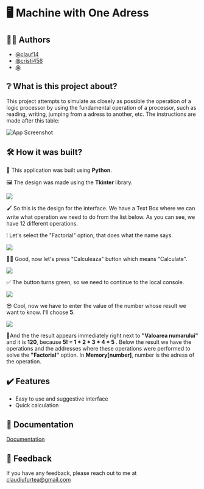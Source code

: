 
# 🖥️ Machine with One Adress


## 👨‍🎓 Authors

- [@clauf14](https://www.github.com/clauf14)
- [@cristi456](https://www.github.com/cristi456)
- [@](https://www.github.com/clauf14)


## ❔ What is this project about?
This project attempts to simulate as closely as possible the operation of a logic processor by using the fundamental operation of a processor, such as reading, writing, jumping from a adress to another, etc. The instructions are made after this table: 

![App Screenshot](https://i.imgur.com/8Ztn5PF.jpg)


## 🛠️ How it was built?

🐍 This application was built using **Python**.

🖼️ The design was made using the **Tkinter** library.

![](https://i.imgur.com/fgiwzYu.png)

🖌️ So this is the design for the interface. We have a Text Box where we can write what operation we need to do from the list below. As you can see, we have 12 different operations.

❕ Let's select the "Factorial" option, that does what the name says.

![](https://i.imgur.com/hgeG0TJ.png)

🤞🏻 Good, now let's press "Calculeaza" button which means "Calculate".

![](https://i.imgur.com/MFyaur6.png)

✅ The button turns green, so we need to continue to the local console.

![](https://i.imgur.com/PaLAMAI.png)

😎 Cool, now we have to enter the value of the number whose result we want to know. I'll choose **5**.

![](https://i.imgur.com/IVn0l4G.png)

🤩And the the result appears immediately right next to **"Valoarea numarului"** and it is **120**, because **5! = 1 * 2 * 3 * 4 * 5** . Below the result we have the operations and the addresses where these operations were performed to solve the **"Factorial"** option. In **Memory[number]**, number is the adress of the operation.


## ✔️ Features

- Easy to use and suggestive interface
- Quick calculation  

## 📄 Documentation

[Documentation](https://linktodocumentation)


## 🙏 Feedback

If you have any feedback, please reach out to me at claudiufurtea@gmail.com

